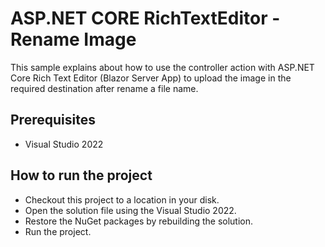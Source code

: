 # ASP.NET CORE RichTextEditor - Rename Image

This sample explains about how to use the controller action with ASP.NET Core Rich Text Editor (Blazor Server App) to upload the image in the required destination after rename a file name.

## Prerequisites

* Visual Studio 2022

## How to run the project

* Checkout this project to a location in your disk.
* Open the solution file using the Visual Studio 2022.
* Restore the NuGet packages by rebuilding the solution.
* Run the project.